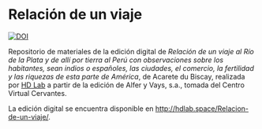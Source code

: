 # Relación de un viaje

[![DOI](https://zenodo.org/badge/253643101.svg)](https://zenodo.org/badge/latestdoi/253643101)

Repositorio de materiales de la edición digital de _Relación de un viaje al Río de la Plata y de allí por tierra al Perú con observaciones sobre los habitantes, sean indios o españoles, las ciudades, el comercio, la fertilidad y las riquezas de esta parte de América_, de Acarete du Biscay, realizada por [HD Lab](http://hdlab.space) a partir de la edición de Alfer y Vays, s.a., tomada del Centro Virtual Cervantes.

La edición digital se encuentra disponible en http://hdlab.space/Relacion-de-un-viaje/.
